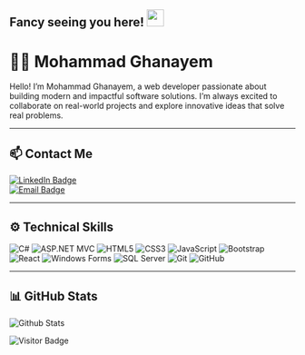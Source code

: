 ## Fancy seeing you here! <img src="https://raw.githubusercontent.com/aemmadi/aemmadi/master/wave.gif" width="30">

# 👨‍💻 Mohammad Ghanayem

Hello! I’m Mohammad Ghanayem, a web developer passionate about building modern and impactful software solutions. I’m always excited to collaborate on real-world projects and explore innovative ideas that solve real problems.

---

## 📫 Contact Me

[![LinkedIn Badge](https://img.shields.io/badge/-Mohammed%20Ghanayem-blue?style=flat-square&logo=Linkedin&logoColor=white&link=https://www.linkedin.com/in/mohammed-ghanayem-28b7a8366)](https://www.linkedin.com/in/mohammed-ghanayem-28b7a8366)  
[![Email Badge](https://img.shields.io/badge/-ghanayem.dev@proton.me-c14438?style=flat-square&logo=protonmail&logoColor=white&link=mailto:ghanayem.dev@proton.me)](mailto:ghanayem.dev@proton.me)

---

## ⚙️ Technical Skills

![C#](https://img.shields.io/badge/-C%23-239120?style=flat-square&logo=c-sharp&logoColor=white)
![ASP.NET MVC](https://img.shields.io/badge/-ASP.NET%20MVC-512BD4?style=flat-square&logo=dotnet&logoColor=white)
![HTML5](https://img.shields.io/badge/-HTML5-E34F26?style=flat-square&logo=html5&logoColor=white)
![CSS3](https://img.shields.io/badge/-CSS3-1572B6?style=flat-square&logo=css3)
![JavaScript](https://img.shields.io/badge/-JavaScript-black?style=flat-square&logo=javascript)
![Bootstrap](https://img.shields.io/badge/-Bootstrap-7952B3?style=flat-square&logo=bootstrap&logoColor=white)
![React](https://img.shields.io/badge/-React-20232A?style=flat-square&logo=react&logoColor=61DAFB)
![Windows Forms](https://img.shields.io/badge/-Windows%20Forms-0078D4?style=flat-square&logo=windows&logoColor=white)
![SQL Server](https://img.shields.io/badge/-SQL%20Server-CC2927?style=flat-square&logo=microsoft-sql-server&logoColor=white)
![Git](https://img.shields.io/badge/-Git-black?style=flat-square&logo=git)
![GitHub](https://img.shields.io/badge/-GitHub-181717?style=flat-square&logo=github)


---

## 📊 GitHub Stats

![Github Stats](https://github-readme-stats.vercel.app/api?username=ghanayemm&count_private=true&show_icons=true&include_all_commits=true)

![Visitor Badge](https://visitor-badge.laobi.icu/badge?page_id=ghanayemm)
